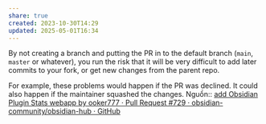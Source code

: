 ```yaml
---
share: true
created: 2023-10-30T14:29
updated: 2025-05-01T16:34
---
```

By not creating a branch and putting the PR in to the default branch (`main`, `master` or whatever), you run the risk that it will be very difficult to add later commits to your fork, or get new changes from the parent repo.

For example, these problems would happen if the PR was declined. It could also happen if the maintainer squashed the changes.
Nguồn:: [add Obsidian Plugin Stats webapp by ooker777 · Pull Request #729 · obsidian-community/obsidian-hub · GitHub](https://github.com/obsidian-community/obsidian-hub/pull/729#issuecomment-2327270585)